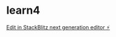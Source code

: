 # learn4

[Edit in StackBlitz next generation editor ⚡️](https://stackblitz.com/~/github.com/h9567/learn4)